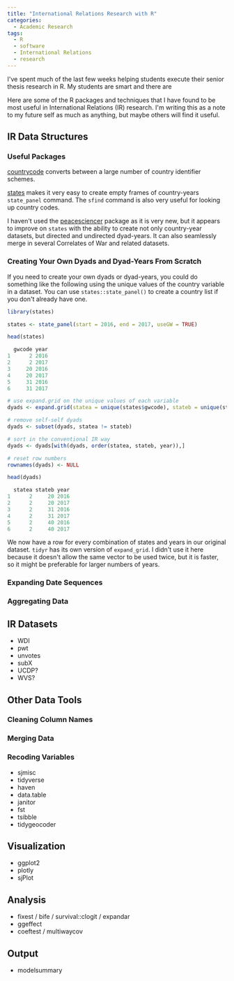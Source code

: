 ```yaml
---
title: "International Relations Research with R"
categories:
  - Academic Research
tags:
  - R
  - software
  - International Relations
  - research
---
```


I've spent much of the last few weeks helping students execute their senior thesis research in R. My students are smart and there are 

Here are some of the R packages and techniques that I have found to be most useful in International Relations (IR) research. I'm writing this as a note to my future self as much as anything, but maybe others will find it useful.

## IR Data Structures

### Useful Packages

[countrycode](https://github.com/vincentarelbundock/countrycode) converts between a large number of country identifier schemes.

[states](https://github.com/andybega/states) makes it very easy to create empty frames of country-years `state_panel` command. The `sfind` command is also very useful for looking up country codes.

I haven't used the [peacesciencer](https://github.com/svmiller/peacesciencer) package as it is very new, but it appears to improve on `states` with the ability to create not only country-year datasets, but directed and undirected dyad-years. It can also seamlessly merge in several Correlates of War and related datasets. 

### Creating Your Own Dyads and Dyad-Years From Scratch

If you need to create your own dyads or dyad-years, you could do something like the following using the unique values of the country variable in a dataset. You can use `states::state_panel()` to create a country list if you don't already have one.

```r
library(states)

states <- state_panel(start = 2016, end = 2017, useGW = TRUE)

head(states)

  gwcode year
1      2 2016
2      2 2017
3     20 2016
4     20 2017
5     31 2016
6     31 2017

# use expand.grid on the unique values of each variable
dyads <- expand.grid(statea = unique(states$gwcode), stateb = unique(states$gwcode), year = unique(states$year))

# remove self-self dyads
dyads <- subset(dyads, statea != stateb)

# sort in the conventional IR way
dyads <- dyads[with(dyads, order(statea, stateb, year)),]

# reset row numbers
rownames(dyads) <- NULL

head(dyads)

  statea stateb year
1      2     20 2016
2      2     20 2017
3      2     31 2016
4      2     31 2017
5      2     40 2016
6      2     40 2017
```

We now have a row for every combination of states and years in our original dataset. `tidyr` has its own version of `expand_grid`. I didn't use it here because it doesn't allow the same vector to be used twice, but it is faster, so it might be preferable for larger numbers of years.

### Expanding Date Sequences


### Aggregating Data

## IR Datasets

- WDI
- pwt
- unvotes
- subX
- UCDP?
- WVS?

## Other Data Tools

### Cleaning Column Names

### Merging Data

### Recoding Variables

- sjmisc
- tidyverse
- haven
- data.table
- janitor
- fst
- tsibble
- tidygeocoder

## Visualization

- ggplot2
- plotly
- sjPlot

## Analysis

- fixest / bife / survival::clogit / expandar
- ggeffect
- coeftest / multiwaycov

## Output

- modelsummary